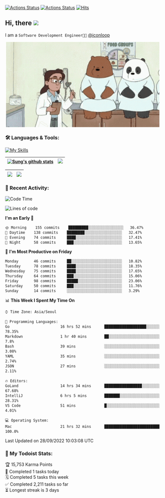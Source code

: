 
[![Actions Status](https://github.com/ddok2/ddok2/workflows/Todoist%20Readme/badge.svg)](https://github.com/ddok2/ddok2/actions)
[![Actions Status](https://github.com/ddok2/ddok2/workflows/wakatime-stats/badge.svg)](https://github.com/ddok2/ddok2/actions)
[![Hits](https://hits.seeyoufarm.com/api/count/incr/badge.svg?url=https%3A%2F%2Fgithub.com%2Fddok2&count_bg=%23FF9595&title_bg=%23555555&icon=github.svg&icon_color=%23FFFFFF&title=hits&edge_flat=false)](https://hits.seeyoufarm.com)

<!-- ![visitors](https://visitor-badge.laobi.icu/badge?page_id=ddok2.ddok2) -->
## Hi, there <img src="https://raw.githubusercontent.com/MartinHeinz/MartinHeinz/master/wave.gif" width="3%">

I am a `Software Development Engineer🧑‍💻` [@iconloop](https://github.com/iconloop)


<p align="center">
    <img align="center" alt="GIF" src="img/debugging.gif" />
</p>


### 🛠 Languages & Tools:

[![My Skills](https://skillicons.dev/icons?i=go,js,ts,py,express,react,svelte,jquery,pug,mongodb,mysql,redis,aws,docker,kubernetes)](https://skillicons.dev)


| <a href="https://github.com/ddok2"><img align="center" src="https://github-readme-stats.vercel.app/api?username=ddok2&show_icons=true&include_all_commits=true&count_private=true&theme=buefy&hide_border=true" alt="Sung's github stats" /></a> | <a href="https://github.com/ddok2"><img src="http://github-readme-streak-stats.herokuapp.com?user=ddok2&hide_border=true" /></a> |
| ------------- |------------- |


| <a href="https://github.com/ddok2"><img align="center" src="https://github-readme-stats.vercel.app/api/top-langs/?username=ddok2&theme=buefy&hide=html,css&hide_border=true" /></a> | <a href="https://github.com/ddok2"><img align="center" src="https://activity-graph.herokuapp.com/graph?username=ddok2&theme=github&hide_border=true" height="250" /></a> |
| ------------- |--------------------------------------------------------------------------------------------------------------------------------------------------------------------------|


<!-- <details open>
    <summary>📈 My GitHub Stats</summary>
    <p align="center">
        <a href="https://github.com/ddok2">
            <img align="center" src="https://github-readme-stats.vercel.app/api?username=ddok2&show_icons=true&include_all_commits=true&count_private=true&theme=buefy&hide_border=true" alt="Sung's github stats" />
        </a>
    </p>
</details>
<details>
    <summary>💬 Top Languages</summary>
    <p align="center"> 
        <a href="https://github.com/ddok2">
            <img align="center" src="https://github-readme-stats.vercel.app/api/top-langs/?username=ddok2&layout=compact&theme=buefy&hide=html,css&hide_border=true" />
        </a>
    </p>
</details> -->


### 🌈 Recent Activity:
<!--START_SECTION:waka-->
![Code Time](http://img.shields.io/badge/Code%20Time-1%2C792%20hrs%2045%20mins-blue)

![Lines of code](https://img.shields.io/badge/From%20Hello%20World%20I%27ve%20Written-286%20Thousand%20lines%20of%20code-blue)

**I'm an Early 🐤** 

```text
🌞 Morning    155 commits    █████████░░░░░░░░░░░░░░░░   36.47% 
🌆 Daytime    138 commits    ████████░░░░░░░░░░░░░░░░░   32.47% 
🌃 Evening    74 commits     ████░░░░░░░░░░░░░░░░░░░░░   17.41% 
🌙 Night      58 commits     ███░░░░░░░░░░░░░░░░░░░░░░   13.65%

```
📅 **I'm Most Productive on Friday** 

```text
Monday       46 commits     ██░░░░░░░░░░░░░░░░░░░░░░░   10.82% 
Tuesday      78 commits     ████░░░░░░░░░░░░░░░░░░░░░   18.35% 
Wednesday    75 commits     ████░░░░░░░░░░░░░░░░░░░░░   17.65% 
Thursday     64 commits     ███░░░░░░░░░░░░░░░░░░░░░░   15.06% 
Friday       98 commits     █████░░░░░░░░░░░░░░░░░░░░   23.06% 
Saturday     50 commits     ███░░░░░░░░░░░░░░░░░░░░░░   11.76% 
Sunday       14 commits     ░░░░░░░░░░░░░░░░░░░░░░░░░   3.29%

```


📊 **This Week I Spent My Time On** 

```text
⌚︎ Time Zone: Asia/Seoul

💬 Programming Languages: 
Go                       16 hrs 52 mins      ███████████████████░░░░░░   78.35% 
Markdown                 1 hr 40 mins        ██░░░░░░░░░░░░░░░░░░░░░░░   7.8% 
Bash                     39 mins             ░░░░░░░░░░░░░░░░░░░░░░░░░   3.08% 
YAML                     35 mins             ░░░░░░░░░░░░░░░░░░░░░░░░░   2.74% 
JSON                     27 mins             ░░░░░░░░░░░░░░░░░░░░░░░░░   2.11%

🔥 Editors: 
GoLand                   14 hrs 34 mins      █████████████████░░░░░░░░   67.68% 
IntelliJ                 6 hrs 5 mins        ███████░░░░░░░░░░░░░░░░░░   28.31% 
VS Code                  51 mins             █░░░░░░░░░░░░░░░░░░░░░░░░   4.01%

💻 Operating System: 
Mac                      21 hrs 32 mins      █████████████████████████   100.0%

```


 Last Updated on 28/09/2022 10:03:08 UTC
<!--END_SECTION:waka-->

### 🚧 My Todoist Stats:
<!-- TODO-IST:START -->
🏆  15,753 Karma Points           
🌸  Completed 1 tasks today           
🗓  Completed 5 tasks this week           
✅  Completed 2,211 tasks so far           
⏳  Longest streak is 3 days
<!-- TODO-IST:END -->

